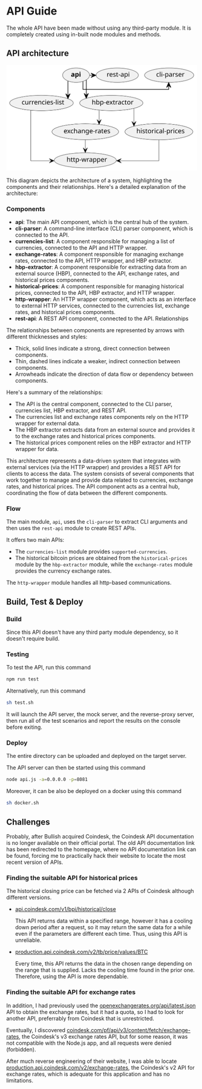 # API Guide

The whole API have been made without using any third-party module. It is completely created using in-built node modules and methods.

## API architecture

![](./arch/api-arch.svg)

This diagram depicts the architecture of a system, highlighting the components and their relationships. Here's a detailed explanation of the architecture:

### Components

- **api**: The main API component, which is the central hub of the system.
- **cli-parser**: A command-line interface (CLI) parser component, which is connected to the API.
- **currencies-list**: A component responsible for managing a list of currencies, connected to the API and HTTP wrapper.
- **exchange-rates**: A component responsible for managing exchange rates, connected to the API, HTTP wrapper, and HBP extractor.
- **hbp-extractor**: A component responsible for extracting data from an external source (HBP), connected to the API, exchange rates, and historical prices components.
- **historical-prices**: A component responsible for managing historical prices, connected to the API, HBP extractor, and HTTP wrapper.
- **http-wrapper**: An HTTP wrapper component, which acts as an interface to external HTTP services, connected to the currencies list, exchange rates, and historical prices components.
- **rest-api**: A REST API component, connected to the API.
Relationships

The relationships between components are represented by arrows with different thicknesses and styles:

- Thick, solid lines indicate a strong, direct connection between components.
- Thin, dashed lines indicate a weaker, indirect connection between components.
- Arrowheads indicate the direction of data flow or dependency between components.

Here's a summary of the relationships:

- The API is the central component, connected to the CLI parser, currencies list, HBP extractor, and REST API.
- The currencies list and exchange rates components rely on the HTTP wrapper for external data.
- The HBP extractor extracts data from an external source and provides it to the exchange rates and historical prices components.
- The historical prices component relies on the HBP extractor and HTTP wrapper for data.

This architecture represents a data-driven system that integrates with external services (via the HTTP wrapper) and provides a REST API for clients to access the data. The system consists of several components that work together to manage and provide data related to currencies, exchange rates, and historical prices. The API component acts as a central hub, coordinating the flow of data between the different components.

### Flow

The main module, `api`, uses the `cli-parser` to extract CLI arguments and then uses the `rest-api` module to create REST APIs. 

It offers two main APIs: 

- The `currencies-list` module provides `supported-currencies`.
- The historical bitcoin prices are obtained from the `historical-prices` module by the `hbp-extractor` module, while the `exchange-rates` module provides the currency exchange rates.

The `http-wrapper` module handles all http-based communications.

## Build, Test & Deploy  

### Build

Since this API doesn't have any third party module dependency, so it doesn't require build. 

### Testing

To test the API, run this command

```sh
npm run test
```

Alternatively, run this command

```sh
sh test.sh
```

It will launch the API server, the mock server, and the reverse-proxy server, then run all of the test scenarios and report the results on the console before exiting.

### Deploy

The entire directory can be uploaded and deployed on the target server.

The API server can then be started using this command

```sh
node api.js -a=0.0.0.0 -p=8081
```

Moreover, it can be also be deployed on a docker using this command

```sh
sh docker.sh
```

## Challenges

Probably, after Bullish acquired Coindesk, the Coindesk API documentation is no longer available on their official portal. The old API documentation link has been redirected to the homepage, where no API documentation link can be found, forcing me to practically hack their website to locate the most recent version of APIs.

### Finding the suitable API for historical prices 

The historical closing price can be fetched via 2 APIs of Coindesk although different versions.

- [api.coindesk.com/v1/bpi/historical/close](https://api.coindesk.com/v1/bpi/historical/close)

  This API returns data within a specified range, however it has a cooling down period after a request, so it may return the same data for a while even if the parameters are different each time. Thus, using this API is unreliable.

- [production.api.coindesk.com/v2/tb/price/values/BTC](https://production.api.coindesk.com/v2/tb/price/values/BTC)

  Every time, this API returns the data in the chosen range depending on the range that is supplied. Lacks the cooling time found in the prior one. Therefore, using the API is more dependable.

### Finding the suitable API for exchange rates

In addition, I had previously used the [openexchangerates.org/api/latest.json](http://openexchangerates.org/api/latest.json?app_id=APP_ID) API to obtain the exchange rates, but it had a quota, so I had to look for another  API, preferrably from Coindesk that is unrestricted. 

Eventually, I discovered [coindesk.com/pf/api/v3/content/fetch/exchange-rates](https://www.coindesk.com/pf/api/v3/content/fetch/exchange-rates), the Coindesk's v3 exchange rates API, but for some reason, it was not compatible with the Node.js app, and all requests were denied (forbidden). 

After much reverse engineering of their website, I was able to locate [production.api.coindesk.com/v2/exchange-rates](https://production.api.coindesk.com/v2/exchange-rates), the Coindesk's v2 API for exchange rates, which is adequate for this application and has no limitations.